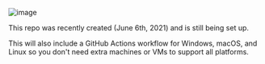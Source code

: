 ![image](https://i.imgur.com/qYUhs04.png)

This repo was recently created (June 6th, 2021) and is still being set up.

This will also include a GitHub Actions workflow for Windows, macOS, and Linux so you don't need extra machines or VMs to support all platforms.
